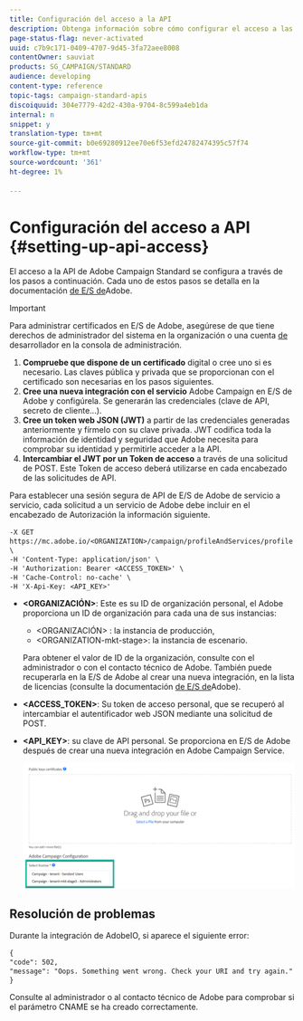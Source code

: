 ```yaml
---
title: Configuración del acceso a la API
description: Obtenga información sobre cómo configurar el acceso a las API de Campaign Standard.
page-status-flag: never-activated
uuid: c7b9c171-0409-4707-9d45-3fa72aee8008
contentOwner: sauviat
products: SG_CAMPAIGN/STANDARD
audience: developing
content-type: reference
topic-tags: campaign-standard-apis
discoiquuid: 304e7779-42d2-430a-9704-8c599a4eb1da
internal: n
snippet: y
translation-type: tm+mt
source-git-commit: b0e69280912ee70e6f53efd24782474395c57f74
workflow-type: tm+mt
source-wordcount: '361'
ht-degree: 1%

---
```



# Configuración del acceso a API {#setting-up-api-access}

El acceso a la API de Adobe Campaign Standard se configura a través de los pasos a continuación. Cada uno de estos pasos se detalla en la documentación [de E/S de](https://www.adobe.io/authentication/auth-methods.html#!AdobeDocs/adobeio-auth/master/AuthenticationOverview/ServiceAccountIntegration.md)Adobe.

>[!IMPORTANT]
>
>Para administrar certificados en E/S de Adobe, asegúrese de que tiene derechos de administrador <b></b> del sistema en la organización o una cuenta [de](https://helpx.adobe.com/enterprise/using/manage-developers.html)</a> desarrollador en la consola de administración.

1. **Compruebe que dispone de un certificado** digital o cree uno si es necesario. Las claves pública y privada que se proporcionan con el certificado son necesarias en los pasos siguientes.
1. **Cree una nueva integración con el servicio** Adobe Campaign en E/S de Adobe y configúrela. Se generarán las credenciales (clave de API, secreto de cliente...).
1. **Cree un token web JSON (JWT)** a partir de las credenciales generadas anteriormente y fírmelo con su clave privada. JWT codifica toda la información de identidad y seguridad que Adobe necesita para comprobar su identidad y permitirle acceder a la API.
1. **Intercambiar el JWT por un Token de acceso** a través de una solicitud de POST. Este Token de acceso deberá utilizarse en cada encabezado de las solicitudes de API.

Para establecer una sesión segura de API de E/S de Adobe de servicio a servicio, cada solicitud a un servicio de Adobe debe incluir en el encabezado de Autorización la información siguiente.

```
-X GET https://mc.adobe.io/<ORGANIZATION>/campaign/profileAndServices/profile \
-H 'Content-Type: application/json' \
-H 'Authorization: Bearer <ACCESS_TOKEN>' \
-H 'Cache-Control: no-cache' \
-H 'X-Api-Key: <API_KEY>'
```

* **&lt;ORGANIZACIÓN>**: Este es su ID de organización personal, el Adobe proporciona un ID de organización para cada una de sus instancias:

   * &lt;ORGANIZACIÓN> : la instancia de producción,
   * &lt;ORGANIZATION-mkt-stage>: la instancia de escenario.

   Para obtener el valor de ID de la organización, consulte con el administrador o con el contacto técnico de Adobe. También puede recuperarla en la E/S de Adobe al crear una nueva integración, en la lista de licencias (consulte la documentación <a href="https://www.adobe.io/authentication.html">de E/S de</a>Adobe).

* **&lt;ACCESS_TOKEN>**: Su token de acceso personal, que se recuperó al intercambiar el autentificador web JSON mediante una solicitud de POST.

* **&lt;API_KEY>**: su clave de API personal. Se proporciona en E/S de Adobe después de crear una nueva integración en Adobe Campaign Service.

   ![texto alt](assets/tenant.png)

## Resolución de problemas

Durante la integración de AdobeIO, si aparece el siguiente error:

```
{ 
"code": 502, 
"message": "Oops. Something went wrong. Check your URI and try again." 
}
```


Consulte al administrador o al contacto técnico de Adobe para comprobar si el parámetro CNAME se ha creado correctamente.